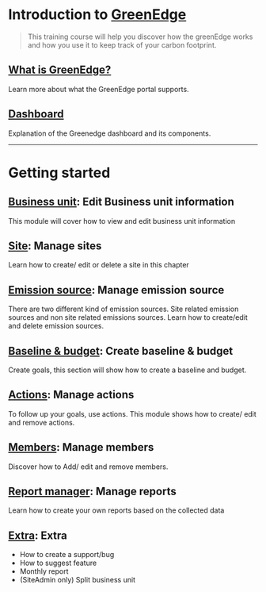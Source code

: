 # Introduction to [GreenEdge](https://greenedge.axiansiot.com/)
> This training course will help you discover how the greenEdge works and how you use it to keep track of your carbon footprint.

## [What is GreenEdge?](introduction/introduction.md)
Learn more about what the GreenEdge portal supports.

## [Dashboard](./GreenEdgeDashboard.md)
Explanation of the Greenedge dashboard and its components.

<hr/>

# Getting started

## [Business unit](./BusinessUnit.md): Edit Business unit information
This module will cover how to view and edit business unit information

## [Site](./Site.md): Manage sites
Learn how to create/ edit or delete a site in this chapter

## [Emission source](./EmissionSource.md): Manage emission source
There are two different kind of emission sources. Site related emission sources and non site related emissions sources. Learn how to create/edit and delete emission sources.

## [Baseline & budget](./BaselineBudget.md): Create baseline & budget
Create goals, this section will show how to create a baseline and budget.

## [Actions](./Actions.md): Manage actions
To follow up your goals, use actions. This module shows how to create/ edit and remove actions.

## [Members](./Members.md): Manage members
Discover how to Add/ edit and remove members.

## [Report manager](./ReportManager.md): Manage reports
Learn how to create your own reports based on the collected data

## [Extra](./Extra.md): Extra
- How to create a support/bug
- How to suggest feature
- Monthly report
- (SiteAdmin only) Split business unit
